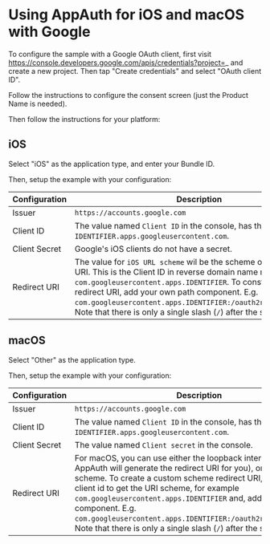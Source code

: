 # Using AppAuth for iOS and macOS with Google

To configure the sample with a Google OAuth client, first visit
https://console.developers.google.com/apis/credentials?project=_ and create a
new project. Then tap "Create credentials" and select "OAuth client ID".

Follow the instructions to configure the consent screen (just the Product Name
is needed).

Then follow the instructions for your platform:

## iOS

Select "iOS" as the application type, and enter your Bundle ID.

Then, setup the example with your configuration:

| Configuration | Description      |
|---------------|------------------|
| Issuer        | `https://accounts.google.com`|
| Client ID     | The value named `Client ID` in the console, has the format `IDENTIFIER.apps.googleusercontent.com`.|
| Client Secret | Google's iOS clients do not have a secret.|
| Redirect URI  | The value for `iOS URL scheme` wil be the scheme of your redirect URI. This is the Client ID in reverse domain name notation, e.g. `	com.googleusercontent.apps.IDENTIFIER`. To construct the redirect URI, add your own path component. E.g. `	com.googleusercontent.apps.IDENTIFIER:/oauth2redirect/google`. Note that there is only a single slash (`/`) after the scheme.| 

## macOS

Select "Other" as the application type.

Then, setup the example with your configuration:

| Configuration | Description      |
|---------------|------------------|
| Issuer        | `https://accounts.google.com`|
| Client ID     | The value named `Client ID` in the console, has the format `IDENTIFIER.apps.googleusercontent.com`.|
| Client Secret | The value named `Client secret` in the console.|
| Redirect URI  | For macOS, you can use either the loopback interface (where AppAuth will generate the redirect URI for you), or a custom scheme. To create a custom scheme redirect URI, reverse the client id to get the URI scheme, for example `	com.googleusercontent.apps.IDENTIFIER` and, add your own path component. E.g. `com.googleusercontent.apps.IDENTIFIER:/oauth2redirect/google`. Note that there is only a single slash (`/`) after the scheme.| 
